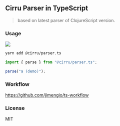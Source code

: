 ## Cirru Parser in TypeScript

> based on latest parser of ClojureScript version.

### Usage

![](https://img.shields.io/npm/v/@cirru/parser.ts.svg)

```bash
yarn add @cirru/parser.ts
```

```ts
import { parse } from "@cirru/parser.ts";

parse("a (demo)");
```

### Workflow

https://github.com/jimengio/ts-workflow

### License

MIT
